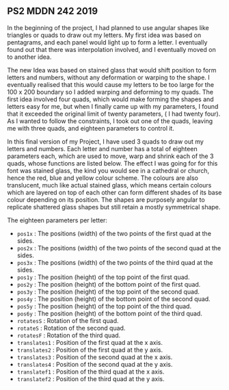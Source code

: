 ## PS2 MDDN 242 2019

In the beginning of the project, I had planned to use angular shapes like triangles or quads to draw out my letters. My first idea was based on pentagrams, and each panel would light up to form a letter. I eventually found out that there was interpolation involved, and I eventually moved on to another idea. 

The new Idea was based on stained glass that would shift position to form letters and numbers, without any deformation or warping to the shape. I eventually realised that this would cause my letters to be too large for the 100 x 200 boundary so I added warping and deforming to my quads. The first idea involved four quads, which would make forming the shapes and letters easy for me, but when I finally came up with my parameters, I found that it exceeded the original limit of twenty parameters, ( I had twenty four). As I wanted to follow the constraints, I took out one of the quads, leaving me with three quads, and eighteen parameters to control it.

In this final version of my Project, I have used 3 quads to draw out my letters and numbers. Each letter and number has a total of eighteen parameters each, which are used to move, warp and shrink each of the 3 quads, whose functions are listed below. The effect I was going for for this font was stained glass, the kind you would see in a cathedral or church, hence the red, blue and yellow colour scheme. The colours are also translucent, much like actual stained glass, which means certain colours which are layered on top of each other can form different shades of its base colour depending on its position. The shapes are purposely angular to replicate shattered glass shapes but still retain a mostly symmetrical shape.

The eighteen parameters per letter:


  * `pos1x` : The positions (width) of the two points of the first quad at the sides.
  * `pos2x` : The positions (width) of the two points of the second quad at the sides.
  * `pos3x` : The positions (width) of the two points of the third quad at the sides.
  * `pos1y` : The position (height) of the top point of the first quad.
  * `pos2y` : The position (height) of the bottom point of the first quad.
  * `pos3y` : The position (height) of the top point of the second quad.
  * `pos4y` : The position (height) of the bottom point of the second quad.
  * `pos5y` : The position (height) of the top point of the third quad.
  * `pos6y` : The position (height) of the bottom point of the third quad.
  * `rotatesS` : Rotation of the first quad.
  * `rotateS` : Rotation of the second quad.
  * `rotatesF` : Rotation of the third quad.
  * `translates1` : Position of the first quad at the x axis.
  * `translates2` : Position of the first quad at the y axis.
  * `translates3` : Position of the second quad at the x axis.
  * `translates4` : Position of the second quad at the y axis.
  * `translatef1` : Position of the third quad at the x axis.
  * `translatef2` : Position of the third quad at the y axis.


